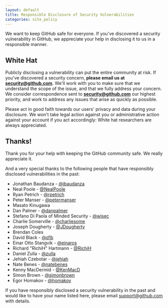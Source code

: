 ```yaml
---
layout: default
title: Responsible Disclosure of Security Vulnerabilities
categories: site_policy
---
```


We want to keep GitHub safe for everyone. If you've discovered a security vulnerability in GitHub, we appreciate your help in disclosing it to us in a responsible manner.

## White Hat

Publicly disclosing a vulnerability can put the entire community at risk. If you've discovered a security concern, **please email us at [security@github.com](mailto:security@github.com)**. We'll work with you to make sure that we understand the scope of the issue, and that we fully address your concern. We consider correspondence sent to **[security@github.com](mailto:security@github.com)** our highest priority, and work to address any issues that arise as quickly as possible.

Please act in good faith towards our users' privacy and data during your disclosure. We won't take legal action against you or administrative action against your account if you act accordingly: White hat researchers are always appreciated.

## Thanks!

Thank you for your help with keeping the GitHub community safe. We really appreciate it.

And a very special thanks to the following people that have responsibly disclosed vulnerabilities in the past:

* Jonathan Baudanza - [@jbaudanza](https://github.com/jbaudanza)
* Neal Poole - [@NealPoole](https://github.com/NealPoole)
* Ryan Petrich - [@rpetrich](https://github.com/rpetrich)
* Peter Manser - [@petermanser](https://github.com/petermanser)
* Masato Kinugawa
* Dan Palmer - [@danpalmer](https://github.com/danpalmer)
* Stefano Di Paola of Minded Security - [@wisec](https://github.com/wisec)
* Charlie Somerville - [@charliesome](https://github.com/charliesome)
* Joseph Dougherty - [@JDougherty](https://github.com/JDougherty)
* Brendan Coles
* David Black - [@d1b](https://github.com/d1b)
* Einar Otto Stangvik - [@einaros](https://github.com/einaros)
* Richard "RichiH" Hartmann - [@RichiH](https://github.com/RichiH)
* Daniel Zulla - [@zulla](https://github.com/zulla)
* Jehiah Czebotar - [@jehiah](https://github.com/jehiah)
* Nate Benes - [@natebenes](https://github.com/natebenes)
* Kenny MacDermid - [@KenMacD](https://github.com/KenMacD)
* Simon Brown - [@simonbrown](https://github.com/simonbrown)
* Egor Homakov - [@homakov](https://github.com/homakov)

If you have responsibly disclosed a security vulnerability in the past and would like to have your name listed here, please email support@github.com with details.

